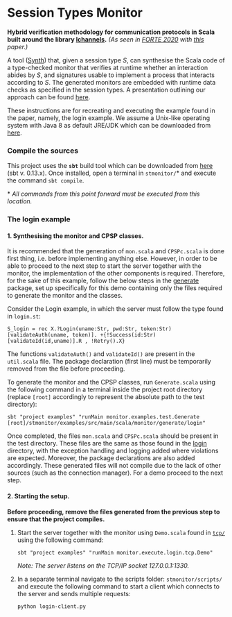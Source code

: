 # Session Types Monitor
**Hybrid verification methodology for communication protocols in Scala built around the library [lchannels](https://github.com/alcestes/lchannels).** *(As seen in [FORTE 2020](https://link.springer.com/chapter/10.1007/978-3-030-50086-3_13) with [this](http://staff.um.edu.mt/afra1/papers/forte2020.pdf) paper.)*

A tool ([Synth](https://github.com/chrisbartoloburlo/stmonitor/blob/master/monitor/src/main/scala/monitor/Synth.scala)) that, given a session type _S_, can synthesise the Scala code of a type-checked monitor that verifies at runtime whether an interaction abides by _S_, and signatures usable to implement a process that interacts according to _S_. The generated monitors are embedded with runtime data checks as specified in the session types. A presentation outlining our approach can be found [here](https://youtu.be/FL_teSjllSE).

These instructions are for recreating and executing the example found in the paper, namely, the login example. We assume a Unix-like operating system with Java 8 as default JRE/JDK which can be downloaded from [here](https://www.oracle.com/java/technologies/javase-jdk8-downloads.html).

### Compile the sources
This project uses the **`sbt`** build tool which can be downloaded from [here](https://www.scala-sbt.org/0.13/docs/Setup.html) (sbt v. 0.13.x). Once installed, open a terminal in `stmonitor/`* and execute the command `sbt compile`.

\* _All commands from this point forward must be executed from this location._

### The login example

#### 1. Synthesising the monitor and CPSP classes.

It is recommended that the generation of `mon.scala` and `CPSPc.scala` is done first thing, i.e. before implementing anything else. However, in order to be able to proceed to the next step to start the server together with the monitor, the implementation of the other components is required. Therefore, for the sake of this example, follow the below steps in the [generate](https://github.com/chrisbartoloburlo/stmonitor/tree/master/examples/src/main/scala/monitor/generate) package, set up specifically for this demo containing only the files required to generate the monitor and the classes.

Consider the Login example, in which the server must follow the type found in `login.st`:
```
S_login = rec X.?Login(uname:Str, pwd:Str, token:Str)[validateAuth(uname, token)]. +{!Success(id:Str)[validateId(id,uname)].R , !Retry().X}
```

The functions `validateAuth()` and `validateId()` are present in the `util.scala` file. The package declaration (first line) must be temporarily removed from the file before proceeding.

To generate the monitor and the CPSP classes, run `Generate.scala` using the following command in a terminal inside the project root directory (replace `[root]` accordingly to represent the absolute path to the test directory):
```
sbt "project examples" "runMain monitor.examples.test.Generate [root]/stmonitor/examples/src/main/scala/monitor/generate/login"
```
Once completed, the files `mon.scala` and `CPSPc.scala` should be present in the test directory. These files are the same as those found in the [login](https://github.com/chrisbartoloburlo/stmonitor/tree/master/examples/src/main/scala/monitor/execute/login) directory, with the exception handling and logging added where violations are expected. Moreover, the package declarations are also added accordingly. These generated files will not compile due to the lack of other sources (such as the connection manager). For a demo proceed to the next step.

#### 2. Starting the setup.
**Before proceeding, remove the files generated from the previous step to ensure that the project compiles.**
1. Start the server together with the monitor using `Demo.scala` found in [`tcp/`](https://github.com/chrisbartoloburlo/stmonitor/tree/master/examples/src/main/scala/monitor/execute/login/tcp) using the following command:
    ```
    sbt "project examples" "runMain monitor.execute.login.tcp.Demo"
    ```
   _Note: The server listens on the TCP/IP socket 127.0.0.1:1330._
   
2. In a separate terminal navigate to the scripts folder: `stmonitor/scripts/` and execute the following command to start a client which connects to the server and sends multiple requests:
   ```
   python login-client.py 
   ```
